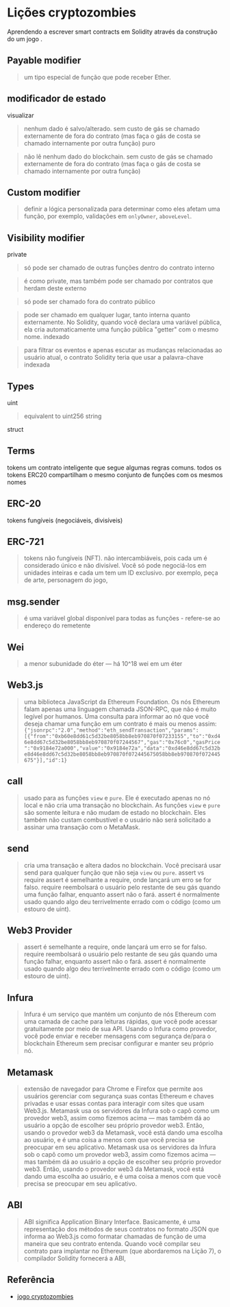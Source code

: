 
# Lições cryptozombies 
Aprendendo a escrever smart contracts em Solidity através da construção do um jogo .



 ## Payable modifier
> um tipo especial de função que pode receber Ether.
## modificador de estado
visualizar

> nenhum dado é salvo/alterado. sem custo de gás se chamado externamente de fora do contrato (mas faça o gás de costa se chamado internamente por outra função)
puro

> não lê nenhum dado do blockchain. sem custo de gás se chamado externamente de fora do contrato (mas faça o gás de costa se chamado internamente por outra função)


## Custom modifier

> definir a lógica personalizada para determinar como eles afetam uma função, por exemplo, validações em `onlyOwner`, `aboveLevel`.
## Visibility modifier
private

> só pode ser chamado de outras funções dentro do contrato
interno

> é como private, mas também pode ser chamado por contratos que herdam deste
externo

> só pode ser chamado fora do contrato
público

> pode ser chamado em qualquer lugar, tanto interna quanto externamente. No Solidity, quando você declara uma variável pública, ela cria automaticamente uma função pública "getter" com o mesmo nome.
indexado

> para filtrar os eventos e apenas escutar as mudanças relacionadas ao usuário atual, o contrato Solidity teria que usar a palavra-chave indexada

## Types

uint

> equivalent to uint256
string

struct
## Terms
tokens
um contrato inteligente que segue algumas regras comuns. todos os tokens ERC20 compartilham o mesmo conjunto de funções com os mesmos nomes

  ## ERC-20

 tokens fungíveis (negociáveis, divisíveis)

 ## ERC-721
> tokens não fungíveis (NFT).
> não intercambiáveis, pois cada um é considerado único e não divisível. Você só pode negociá-los em unidades inteiras e cada um tem um ID exclusivo. por exemplo, peça de arte, personagem do jogo,

 ## msg.sender
> é uma variável global disponível para todas as funções - refere-se ao endereço do remetente

 ## Wei
> a menor subunidade do éter — há 10^18 wei em um éter

 ## Web3.js
> uma biblioteca JavaScript da Ethereum Foundation. Os nós Ethereum falam apenas uma linguagem chamada JSON-RPC, que não é muito legível por humanos. Uma consulta para informar ao nó que você deseja chamar uma função em um contrato é mais ou menos assim:
> `{"jsonrpc":"2.0","method":"eth_sendTransaction","params":[{"from":"0xb60e8dd61c5d32be8058bb8eb970870f07233155","to":"0xd46e8dd67c5d32be8058bb8eb970870f07244567","gas":"0x76c0","gasPrice":"0x9184e72a000","value":"0x9184e72a","data":"0xd46e8dd67c5d32be8d46e8dd67c5d32be8058bb8eb970870f072445675058bb8eb970870f072445675"}],"id":1}`
 ## call
> usado para as funções `view` e `pure`. Ele é executado apenas no nó local e não cria uma transação no blockchain. As funções `view` e `pure` são somente leitura e não mudam de estado no blockchain. Eles também não custam combustível e o usuário não será solicitado a assinar uma transação com o MetaMask.
 ## send
> cria uma transação e altera dados no blockchain. Você precisará usar send para qualquer função que não seja `view` ou `pure`.
assert vs require
> assert é semelhante a require, onde lançará um erro se for falso. require reembolsará o usuário pelo restante de seu gás quando uma função falhar, enquanto assert não o fará. assert é normalmente usado quando algo deu terrivelmente errado com o código (como um estouro de uint).
 ## Web3 Provider

> assert é semelhante a require, onde lançará um erro se for falso. require reembolsará o usuário pelo restante de seu gás quando uma função falhar, enquanto assert não o fará. assert é normalmente usado quando algo deu terrivelmente errado com o código (como um estouro de uint).
 ## Infura
> Infura é um serviço que mantém um conjunto de nós Ethereum com uma camada de cache para leituras rápidas, que você pode acessar gratuitamente por meio de sua API. Usando o Infura como provedor, você pode enviar e receber mensagens com segurança de/para o blockchain Ethereum sem precisar configurar e manter seu próprio nó.
## Metamask
> extensão de navegador para Chrome e Firefox que permite aos usuários gerenciar com segurança suas contas Ethereum e chaves privadas e usar essas contas para interagir com sites que usam Web3.js.
> Metamask usa os servidores da Infura sob o capô como um provedor web3, assim como fizemos acima — mas também dá ao usuário a opção de escolher seu próprio provedor web3. Então, usando o provedor web3 da Metamask, você está dando uma escolha ao usuário, e é uma coisa a menos com que você precisa se preocupar em seu aplicativo.
> Metamask usa os servidores da Infura sob o capô como um provedor web3, assim como fizemos acima — mas também dá ao usuário a opção de escolher seu próprio provedor web3. Então, usando o provedor web3 da Metamask, você está dando uma escolha ao usuário, e é uma coisa a menos com que você precisa se preocupar em seu aplicativo.
## ABI
> ABI significa Application Binary Interface. Basicamente, é uma representação dos métodos de seus contratos no formato JSON que informa ao Web3.js como formatar chamadas de função de uma maneira que seu contrato entenda.
> Quando você compilar seu contrato para implantar no Ethereum (que abordaremos na Lição 7), o compilador Solidity fornecerá a ABI,





## Referência

 - [jogo cryptozombies](https://cryptozombies.io/en/course/)
 

